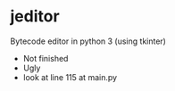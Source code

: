 # jeditor

Bytecode editor in python 3 (using tkinter)

* Not finished
* Ugly
* look at line 115 at main.py
